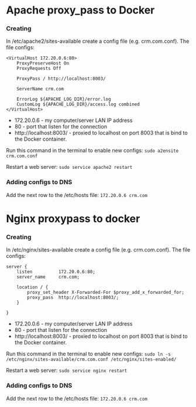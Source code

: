 # Apache proxy_pass to Docker

### Creating 

In /etc/apache2/sites-available create a config file (e.g. crm.com.conf).
The file configs:

```
<VirtualHost 172.20.0.6:80>
    ProxyPreserveHost On 
    ProxyRequests Off 

    ProxyPass / http://localhost:8003/
    
    ServerName crm.com

    ErrorLog ${APACHE_LOG_DIR}/error.log
    CustomLog ${APACHE_LOG_DIR}/access.log combined
</VirtualHost>
```
* 172.20.0.6 - my computer/server LAN IP address
* 80 - port that listen for the connection
* http://localhost:8003/ - proxied to localhost on port 8003 that is bind to the Docker container.

Run this command in the terminal to enable new configs:
`sudo a2ensite crm.com.conf`

Restart a web server:
`sudo service apache2 restart`

### Adding configs to DNS
Add the next row to the /etc/hosts file:
`172.20.0.6 crm.com`

# Nginx proxypass to docker

### Creating 

In /etc/nginx/sites-available create a config file (e.g. crm.com.conf).
The file configs:

```
server {
    listen          172.20.0.6:80;
    server_name     crm.com;
    
    location / {
        proxy_set_header X-Forwarded-For $proxy_add_x_forwarded_for;
        proxy_pass  http://localhost:8003/;
    }
    
}
```
* 172.20.0.6 - my computer/server LAN IP address
* 80 - port that listen for the connection
* http://localhost:8003/ - proxied to localhost on port 8003 that is bind to the Docker container.

Run this command in the terminal to enable new configs:
`sudo ln -s /etc/nginx/sites-available/crm.com.conf /etc/nginx/sites-enabled/`

Restart a web server:
`sudo service nginx restart`

### Adding configs to DNS
Add the next row to the /etc/hosts file:
`172.20.0.6 crm.com`

